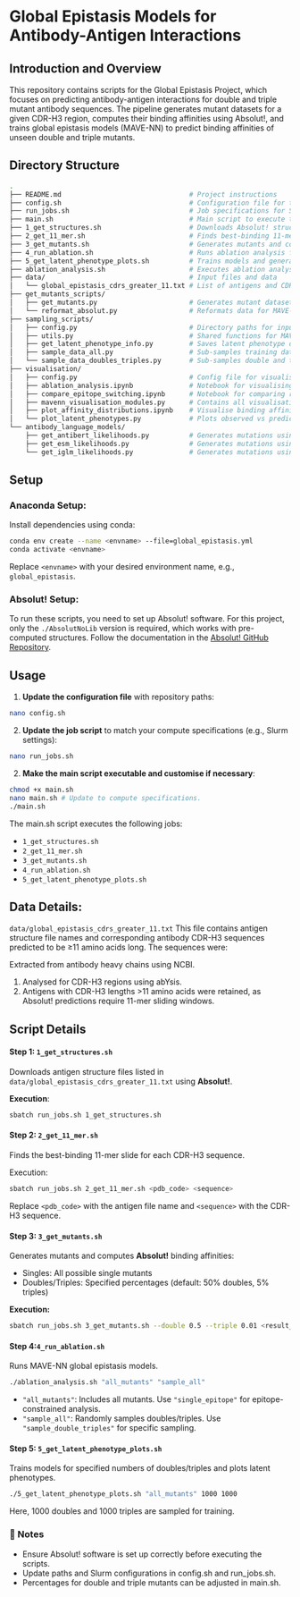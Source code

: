 # Global Epistasis Models for Antibody-Antigen Interactions 

## Introduction and Overview 

This repository contains scripts for the Global Epistasis Project, which focuses on predicting antibody-antigen interactions for double and triple mutant antibody sequences. The pipeline generates mutant datasets for a given CDR-H3 region, computes their binding affinities using Absolut!, and trains global epistasis models (MAVE-NN) to predict binding affinities of unseen double and triple mutants.

##  Directory Structure
```bash
.
├── README.md                                # Project instructions
├── config.sh                                # Configuration file for the pipeline (must be updated!)
├── run_jobs.sh                              # Job specifications for Slurm compute systems
├── main.sh                                  # Main script to execute the entire pipeline
├── 1_get_structures.sh                      # Downloads Absolut! structure files for specified complexes
├── 2_get_11_mer.sh                          # Finds best-binding 11-mer slides for CDR-H3 sequences
├── 3_get_mutants.sh                         # Generates mutants and computes binding affinities
├── 4_run_ablation.sh                        # Runs ablation analysis for antigen complexes
├── 5_get_latent_phenotype_plots.sh          # Trains models and generates phenotype plots
├── ablation_analysis.sh                     # Executes ablation analysis Python script
├── data/                                    # Input files and data
│   └── global_epistasis_cdrs_greater_11.txt # List of antigens and CDR-H3 sequences >11 amino acids
├── get_mutants_scripts/
│   ├── get_mutants.py                       # Generates mutant datasets (singles, doubles, triples)
│   └── reformat_absolut.py                  # Reformats data for MAVE-NN models.
├── sampling_scripts/
│   ├── config.py                            # Directory paths for input and output
│   ├── utils.py                             # Shared functions for MAVE-NN models
│   ├── get_latent_phenotype_info.py         # Saves latent phenotype data for plotting
│   ├── sample_data_all.py                   # Sub-samples training data
│   └── sample_data_doubles_triples.py       # Sub-samples double and triple mutants
├── visualisation/
│   ├── config.py                            # Config file for visualisation scripts and notebooks
│   ├── ablation_analysis.ipynb              # Notebook for visualising ablation analysis
│   ├── compare_epitope_switching.ipynb      # Notebook for comparing results with and without epitope switching
│   ├── mavenn_visualisation_modules.py      # Contains all visualisation functions
│   ├── plot_affinity_distributions.ipynb    # Visualise binding affinity distributions for mutants from a single antigen complex
│   └── plot_latent_phenotypes.py            # Plots observed vs predicted phenotypes
└── antibody_language_models/
    ├── get_antibert_likelihoods.py          # Generates mutations using AntiBERT likelihoods
    ├── get_esm_likelihoods.py               # Generates mutations using ESM likelihoods
    └── get_iglm_likelihoods.py              # Generates mutations using IGLM likelihoods

```

##  Setup

### **Anaconda Setup:**
Install dependencies using conda:

```bash
conda env create --name <envname> --file=global_epistasis.yml
conda activate <envname>
```

Replace `<envname>` with your desired environment name, e.g., `global_epistasis`.

### **Absolut! Setup:**
To run these scripts, you need to set up Absolut! software. For this project, only the `./AbsolutNoLib` version is required, which works with pre-computed structures. Follow the documentation in the  [Absolut! GitHub Repository](https://github.com/csi-greifflab/Absolut).


## Usage
1. **Update the configuration file** with repository paths:
   
```bash
nano config.sh
```

2. **Update the job script** to match your compute specifications (e.g., Slurm settings):
   
```bash
nano run_jobs.sh
```

2. **Make the main script executable and customise if necessary**:
   
```bash
chmod +x main.sh
nano main.sh # Update to compute specifications.
./main.sh
```
The main.sh script executes the following jobs:

* `1_get_structures.sh`
* `2_get_11_mer.sh`
* `3_get_mutants.sh`
* `4_run_ablation.sh`
* `5_get_latent_phenotype_plots.sh`

## **Data Details**: 
`data/global_epistasis_cdrs_greater_11.txt`
This file contains antigen structure file names and corresponding antibody CDR-H3 sequences predicted to be ≥11 amino acids long. The sequences were:

Extracted from antibody heavy chains using NCBI.
1. Analysed for CDR-H3 regions using abYsis.
2. Antigens with CDR-H3 lengths >11 amino acids were retained, as Absolut! predictions require 11-mer sliding windows.

## Script Details

#### Step 1: `1_get_structures.sh`
Downloads antigen structure files listed in `data/global_epistasis_cdrs_greater_11.txt` using **Absolut!**.

**Execution**:
```bash
sbatch run_jobs.sh 1_get_structures.sh
```

#### Step 2: `2_get_11_mer.sh`
Finds the best-binding 11-mer slide for each CDR-H3 sequence.

Execution:
```bash
sbatch run_jobs.sh 2_get_11_mer.sh <pdb_code> <sequence>
```
Replace `<pdb_code>` with the antigen file name and `<sequence>` with the CDR-H3 sequence.

#### Step 3: `3_get_mutants.sh`
Generates mutants and computes **Absolut!** binding affinities:

* Singles: All possible single mutants
* Doubles/Triples: Specified percentages (default: 50% doubles, 5% triples)

**Execution:**
```bash
sbatch run_jobs.sh 3_get_mutants.sh --double 0.5 --triple 0.01 <result_file>
```

#### Step 4:`4_run_ablation.sh`
Runs MAVE-NN global epistasis models.

```bash
./ablation_analysis.sh "all_mutants" "sample_all"
```

* `"all_mutants"`: Includes all mutants. Use `"single_epitope"` for epitope-constrained analysis.
* `"sample_all"`: Randomly samples doubles/triples. Use `"sample_double_triples"` for specific sampling.

#### Step 5: `5_get_latent_phenotype_plots.sh`
Trains models for specified numbers of doubles/triples and plots latent phenotypes.

```bash
./5_get_latent_phenotype_plots.sh "all_mutants" 1000 1000
```
Here, 1000 doubles and 1000 triples are sampled for training.

### 📝 Notes
* Ensure Absolut! software is set up correctly before executing the scripts.
* Update paths and Slurm configurations in config.sh and run_jobs.sh.
* Percentages for double and triple mutants can be adjusted in main.sh.
